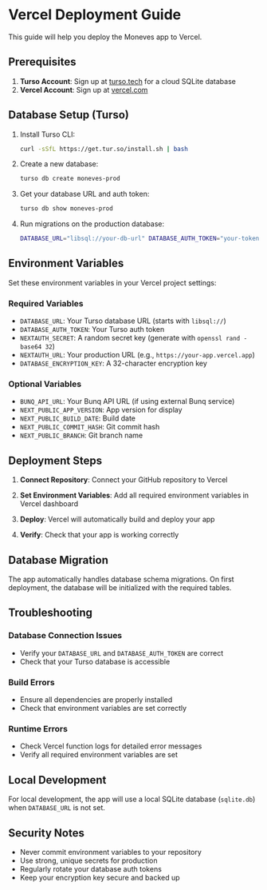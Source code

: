 # Vercel Deployment Guide

This guide will help you deploy the Moneves app to Vercel.

## Prerequisites

1. **Turso Account**: Sign up at [turso.tech](https://turso.tech) for a cloud SQLite database
2. **Vercel Account**: Sign up at [vercel.com](https://vercel.com)

## Database Setup (Turso)

1. Install Turso CLI:
   ```bash
   curl -sSfL https://get.tur.so/install.sh | bash
   ```

2. Create a new database:
   ```bash
   turso db create moneves-prod
   ```

3. Get your database URL and auth token:
   ```bash
   turso db show moneves-prod
   ```

4. Run migrations on the production database:
   ```bash
   DATABASE_URL="libsql://your-db-url" DATABASE_AUTH_TOKEN="your-token" npm run db:push
   ```

## Environment Variables

Set these environment variables in your Vercel project settings:

### Required Variables
- `DATABASE_URL`: Your Turso database URL (starts with `libsql://`)
- `DATABASE_AUTH_TOKEN`: Your Turso auth token
- `NEXTAUTH_SECRET`: A random secret key (generate with `openssl rand -base64 32`)
- `NEXTAUTH_URL`: Your production URL (e.g., `https://your-app.vercel.app`)
- `DATABASE_ENCRYPTION_KEY`: A 32-character encryption key

### Optional Variables
- `BUNQ_API_URL`: Your Bunq API URL (if using external Bunq service)
- `NEXT_PUBLIC_APP_VERSION`: App version for display
- `NEXT_PUBLIC_BUILD_DATE`: Build date
- `NEXT_PUBLIC_COMMIT_HASH`: Git commit hash
- `NEXT_PUBLIC_BRANCH`: Git branch name

## Deployment Steps

1. **Connect Repository**: Connect your GitHub repository to Vercel

2. **Set Environment Variables**: Add all required environment variables in Vercel dashboard

3. **Deploy**: Vercel will automatically build and deploy your app

4. **Verify**: Check that your app is working correctly

## Database Migration

The app automatically handles database schema migrations. On first deployment, the database will be initialized with the required tables.

## Troubleshooting

### Database Connection Issues
- Verify your `DATABASE_URL` and `DATABASE_AUTH_TOKEN` are correct
- Check that your Turso database is accessible

### Build Errors
- Ensure all dependencies are properly installed
- Check that environment variables are set correctly

### Runtime Errors
- Check Vercel function logs for detailed error messages
- Verify all required environment variables are set

## Local Development

For local development, the app will use a local SQLite database (`sqlite.db`) when `DATABASE_URL` is not set.

## Security Notes

- Never commit environment variables to your repository
- Use strong, unique secrets for production
- Regularly rotate your database auth tokens
- Keep your encryption key secure and backed up
